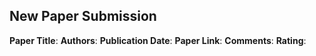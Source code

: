 ## New Paper Submission

**Paper Title**:
**Authors**:
**Publication Date**:
**Paper Link**:
**Comments**:
**Rating**:
